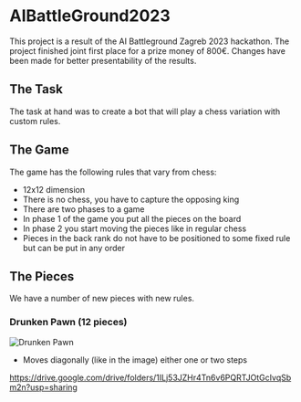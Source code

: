 # AIBattleGround2023

This project is a result of the AI Battleground Zagreb 2023 hackathon. The project finished joint first place for a prize money of 800€. Changes have been made for better presentability of the results.

## The Task
The task at hand was to create a bot that will play a chess variation with custom rules.

## The Game
The game has the following rules that vary from chess:
* 12x12 dimension
* There is no chess, you have to capture the opposing king
* There are two phases to a game
 * In phase 1 of the game you put all the pieces on the board
 * In phase 2 you start moving the pieces like in regular chess
 * Pieces in the back rank do not have to be positioned to some fixed rule but can be put in any order

## The Pieces
We have a number of new pieces with new rules.

### Drunken Pawn (12 pieces)
![Drunken Pawn](images/DrunkenPawn.png)
* Moves diagonally (like in the image) either one or two steps



https://drive.google.com/drive/folders/1ILj53JZHr4Tn6v6PQRTJOtGcIvqSbm2n?usp=sharing
